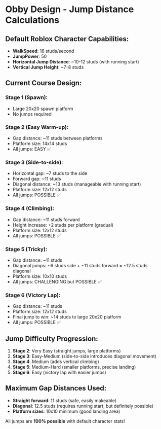 # Obby Design - Jump Distance Calculations

## Default Roblox Character Capabilities:
- **WalkSpeed**: 16 studs/second
- **JumpPower**: 50
- **Horizontal Jump Distance**: ~10-12 studs (with running start)
- **Vertical Jump Height**: ~7-8 studs

## Current Course Design:

### Stage 1 (Spawn):
- Large 20x20 spawn platform
- No jumps required

### Stage 2 (Easy Warm-up):
- Gap distance: ~11 studs between platforms
- Platform size: 14x14 studs
- All jumps: EASY ✅

### Stage 3 (Side-to-side):
- Horizontal gap: ~7 studs to the side
- Forward gap: ~11 studs
- Diagonal distance: ~13 studs (manageable with running start)
- Platform size: 12x12 studs
- All jumps: POSSIBLE ✅

### Stage 4 (Climbing):
- Gap distance: ~11 studs forward
- Height increase: +2 studs per platform (gradual)
- Platform size: 12x12 studs
- All jumps: POSSIBLE ✅

### Stage 5 (Tricky):
- Gap distance: ~11 studs
- Diagonal jumps: ~6 studs side + ~11 studs forward = ~12.5 studs diagonal
- Platform size: 10x10 studs
- All jumps: CHALLENGING but POSSIBLE ✅

### Stage 6 (Victory Lap):
- Gap distance: ~11 studs
- Platform size: 12x12 studs
- Final jump to win: ~14 studs to large 20x20 platform
- All jumps: POSSIBLE ✅

## Jump Difficulty Progression:
1. **Stage 2**: Very Easy (straight jumps, large platforms)
2. **Stage 3**: Easy-Medium (side-to-side introduces diagonal movement)
3. **Stage 4**: Medium (adds vertical climbing)
4. **Stage 5**: Medium-Hard (smaller platforms, precise landing)
5. **Stage 6**: Easy (victory lap with easier jumps)

## Maximum Gap Distances Used:
- **Straight forward**: 11 studs (safe, easily makeable)
- **Diagonal**: 12.5 studs (requires running start, but definitely possible)
- **Platform sizes**: 10x10 minimum (good landing area)

All jumps are **100% possible** with default character stats!

